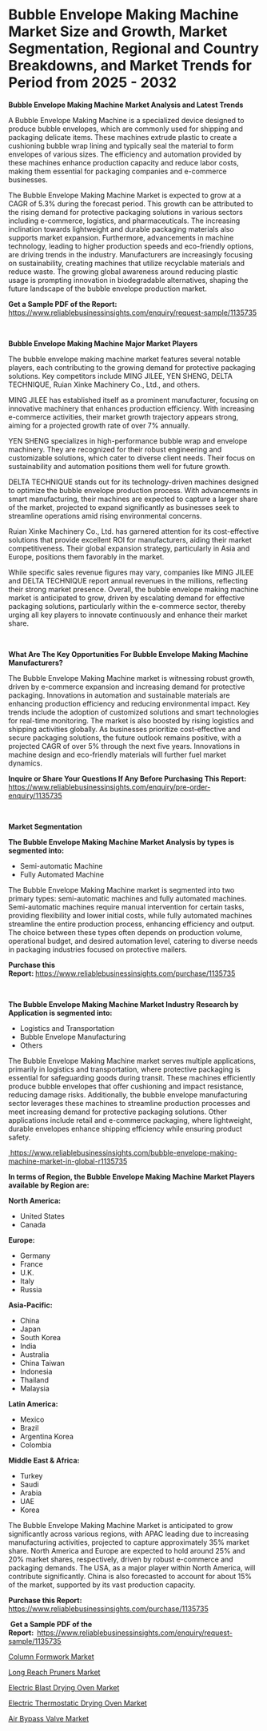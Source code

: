 <p><h1>Bubble Envelope Making Machine Market Size and Growth, Market Segmentation, Regional and Country Breakdowns, and Market Trends for Period from 2025 -  2032</h1></p><p><strong>Bubble Envelope Making Machine Market Analysis and Latest Trends</strong></p>
<p><p>A Bubble Envelope Making Machine is a specialized device designed to produce bubble envelopes, which are commonly used for shipping and packaging delicate items. These machines extrude plastic to create a cushioning bubble wrap lining and typically seal the material to form envelopes of various sizes. The efficiency and automation provided by these machines enhance production capacity and reduce labor costs, making them essential for packaging companies and e-commerce businesses.</p><p>The Bubble Envelope Making Machine Market is expected to grow at a CAGR of 5.3% during the forecast period. This growth can be attributed to the rising demand for protective packaging solutions in various sectors including e-commerce, logistics, and pharmaceuticals. The increasing inclination towards lightweight and durable packaging materials also supports market expansion. Furthermore, advancements in machine technology, leading to higher production speeds and eco-friendly options, are driving trends in the industry. Manufacturers are increasingly focusing on sustainability, creating machines that utilize recyclable materials and reduce waste. The growing global awareness around reducing plastic usage is prompting innovation in biodegradable alternatives, shaping the future landscape of the bubble envelope production market.</p></p>
<p><strong>Get a Sample PDF of the Report:&nbsp;</strong> <a href="https://www.reliablebusinessinsights.com/enquiry/request-sample/1135735?utm_campaign=1091&utm_medium=2&utm_source=Github&utm_content=ia&utm_term=18022025&utm_id=bubble-envelope-making-machine">https://www.reliablebusinessinsights.com/enquiry/request-sample/1135735</a></p>
<p>&nbsp;</p>
<p><strong>Bubble Envelope Making Machine Major Market Players</strong></p>
<p><p>The bubble envelope making machine market features several notable players, each contributing to the growing demand for protective packaging solutions. Key competitors include MING JILEE, YEN SHENG, DELTA TECHNIQUE, Ruian Xinke Machinery Co., Ltd., and others.</p><p>MING JILEE has established itself as a prominent manufacturer, focusing on innovative machinery that enhances production efficiency. With increasing e-commerce activities, their market growth trajectory appears strong, aiming for a projected growth rate of over 7% annually.</p><p>YEN SHENG specializes in high-performance bubble wrap and envelope machinery. They are recognized for their robust engineering and customizable solutions, which cater to diverse client needs. Their focus on sustainability and automation positions them well for future growth.</p><p>DELTA TECHNIQUE stands out for its technology-driven machines designed to optimize the bubble envelope production process. With advancements in smart manufacturing, their machines are expected to capture a larger share of the market, projected to expand significantly as businesses seek to streamline operations amid rising environmental concerns.</p><p>Ruian Xinke Machinery Co., Ltd. has garnered attention for its cost-effective solutions that provide excellent ROI for manufacturers, aiding their market competitiveness. Their global expansion strategy, particularly in Asia and Europe, positions them favorably in the market.</p><p>While specific sales revenue figures may vary, companies like MING JILEE and DELTA TECHNIQUE report annual revenues in the millions, reflecting their strong market presence. Overall, the bubble envelope making machine market is anticipated to grow, driven by escalating demand for effective packaging solutions, particularly within the e-commerce sector, thereby urging all key players to innovate continuously and enhance their market share.</p></p>
<p>&nbsp;</p>
<p><strong>What Are The Key Opportunities For Bubble Envelope Making Machine Manufacturers?</strong></p>
<p><p>The Bubble Envelope Making Machine market is witnessing robust growth, driven by e-commerce expansion and increasing demand for protective packaging. Innovations in automation and sustainable materials are enhancing production efficiency and reducing environmental impact. Key trends include the adoption of customized solutions and smart technologies for real-time monitoring. The market is also boosted by rising logistics and shipping activities globally. As businesses prioritize cost-effective and secure packaging solutions, the future outlook remains positive, with a projected CAGR of over 5% through the next five years. Innovations in machine design and eco-friendly materials will further fuel market dynamics.</p></p>
<p><strong>Inquire or Share Your Questions If Any Before Purchasing This Report:</strong> <a href="https://www.reliablebusinessinsights.com/enquiry/pre-order-enquiry/1135735?utm_campaign=1091&utm_medium=2&utm_source=Github&utm_content=ia&utm_term=18022025&utm_id=bubble-envelope-making-machine">https://www.reliablebusinessinsights.com/enquiry/pre-order-enquiry/1135735</a></p>
<p>&nbsp;</p>
<p><strong>Market Segmentation</strong></p>
<p><strong>The Bubble Envelope Making Machine Market Analysis by types is segmented into:</strong></p>
<p><ul><li>Semi-automatic Machine</li><li>Fully Automated Machine</li></ul></p>
<p><p>The Bubble Envelope Making Machine market is segmented into two primary types: semi-automatic machines and fully automated machines. Semi-automatic machines require manual intervention for certain tasks, providing flexibility and lower initial costs, while fully automated machines streamline the entire production process, enhancing efficiency and output. The choice between these types often depends on production volume, operational budget, and desired automation level, catering to diverse needs in packaging industries focused on protective mailers.</p></p>
<p><strong>Purchase this Report:&nbsp;</strong><a href="https://www.reliablebusinessinsights.com/purchase/1135735?utm_campaign=1091&utm_medium=2&utm_source=Github&utm_content=ia&utm_term=18022025&utm_id=bubble-envelope-making-machine">https://www.reliablebusinessinsights.com/purchase/1135735</a></p>
<p>&nbsp;</p>
<p><strong>The Bubble Envelope Making Machine Market Industry Research by Application is segmented into:</strong></p>
<p><ul><li>Logistics and Transportation</li><li>Bubble Envelope Manufacturing</li><li>Others</li></ul></p>
<p><p>The Bubble Envelope Making Machine market serves multiple applications, primarily in logistics and transportation, where protective packaging is essential for safeguarding goods during transit. These machines efficiently produce bubble envelopes that offer cushioning and impact resistance, reducing damage risks. Additionally, the bubble envelope manufacturing sector leverages these machines to streamline production processes and meet increasing demand for protective packaging solutions. Other applications include retail and e-commerce packaging, where lightweight, durable envelopes enhance shipping efficiency while ensuring product safety.</p></p>
<p><a href="https://www.reliablebusinessinsights.com/bubble-envelope-making-machine-market-in-global-r1135735?utm_campaign=1091&utm_medium=2&utm_source=Github&utm_content=ia&utm_term=18022025&utm_id=bubble-envelope-making-machine">&nbsp;https://www.reliablebusinessinsights.com/bubble-envelope-making-machine-market-in-global-r1135735</a></p>
<p><strong>In terms of Region, the Bubble Envelope Making Machine Market Players available by Region are:</strong></p>
<p>
    <p> <strong> North America: </strong>
        <ul>
            <li>United States</li>
            <li>Canada</li>
        </ul>
        </p> 
    <p> <strong> Europe: </strong>
        <ul>
            <li>Germany</li>
            <li>France</li>
            <li>U.K.</li>
            <li>Italy</li>
            <li>Russia</li>
        </ul>
        </p> 
    <p> <strong> Asia-Pacific: </strong>
        <ul>
            <li>China</li>
            <li>Japan</li>
            <li>South Korea</li>
            <li>India</li>
            <li>Australia</li>
            <li>China Taiwan</li>
            <li>Indonesia</li>
            <li>Thailand</li>
            <li>Malaysia</li>
        </ul>
        </p> 
    <p> <strong> Latin America: </strong>
        <ul>
            <li>Mexico</li>
            <li>Brazil</li>
            <li>Argentina Korea</li>
            <li>Colombia</li>
        </ul>
        </p> 
    <p> <strong> Middle East & Africa: </strong>
        <ul>
            <li>Turkey</li>
            <li>Saudi</li>
            <li>Arabia</li>
            <li>UAE</li>
            <li>Korea</li>
        </ul>
    </p>
    </p>
<p><p>The Bubble Envelope Making Machine Market is anticipated to grow significantly across various regions, with APAC leading due to increasing manufacturing activities, projected to capture approximately 35% market share. North America and Europe are expected to hold around 25% and 20% market shares, respectively, driven by robust e-commerce and packaging demands. The USA, as a major player within North America, will contribute significantly. China is also forecasted to account for about 15% of the market, supported by its vast production capacity.</p></p>
<p><strong>Purchase this Report: </strong><a href="https://www.reliablebusinessinsights.com/purchase/1135735?utm_campaign=1091&utm_medium=2&utm_source=Github&utm_content=ia&utm_term=18022025&utm_id=bubble-envelope-making-machine">https://www.reliablebusinessinsights.com/purchase/1135735</a></p>
<p>&nbsp;<strong>Get a Sample PDF of the Report:&nbsp;&nbsp;</strong><a href="https://www.reliablebusinessinsights.com/enquiry/request-sample/1135735?utm_campaign=1091&utm_medium=2&utm_source=Github&utm_content=ia&utm_term=18022025&utm_id=bubble-envelope-making-machine">https://www.reliablebusinessinsights.com/enquiry/request-sample/1135735</a></p>
<p><strong></strong></p>
<p><p><a href="https://github.com/rushanday/Market-Research-Report-List-1/blob/main/column-formwork-market.md?utm_campaign=1091&utm_medium=2&utm_source=Github&utm_content=ia&utm_term=18022025&utm_id=bubble-envelope-making-machine">Column Formwork Market</a></p><p><a href="https://github.com/guinoopandam/Market-Research-Report-List-1/blob/main/long-reach-pruners-market.md?utm_campaign=1091&utm_medium=2&utm_source=Github&utm_content=ia&utm_term=18022025&utm_id=bubble-envelope-making-machine">Long Reach Pruners Market</a></p><p><a href="https://github.com/carylgrinko/Market-Research-Report-List-1/blob/main/electric-blast-drying-oven-market.md?utm_campaign=1091&utm_medium=2&utm_source=Github&utm_content=ia&utm_term=18022025&utm_id=bubble-envelope-making-machine">Electric Blast Drying Oven Market</a></p><p><a href="https://github.com/ziogaskangui96/Market-Research-Report-List-1/blob/main/electric-thermostatic-drying-oven-market.md?utm_campaign=1091&utm_medium=2&utm_source=Github&utm_content=ia&utm_term=18022025&utm_id=bubble-envelope-making-machine">Electric Thermostatic Drying Oven Market</a></p><p><a href="https://github.com/leyesamilej/Market-Research-Report-List-1/blob/main/air-bypass-valve-market.md?utm_campaign=1091&utm_medium=2&utm_source=Github&utm_content=ia&utm_term=18022025&utm_id=bubble-envelope-making-machine">Air Bypass Valve Market</a></p></p>